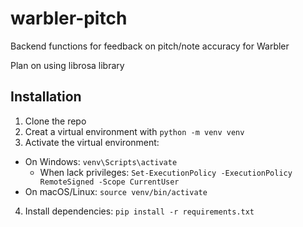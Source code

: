 # warbler-pitch
Backend functions for feedback on pitch/note accuracy for Warbler

Plan on using librosa library 

## Installation
1. Clone the repo
2. Creat a virtual environment with `python -m venv venv`
3. Activate the virtual environment:
- On Windows:
  `venv\Scripts\activate`
  - When lack privileges:
  `Set-ExecutionPolicy -ExecutionPolicy RemoteSigned -Scope CurrentUser`
- On macOS/Linux:
  `source venv/bin/activate`
4. Install dependencies:
`pip install -r requirements.txt`

